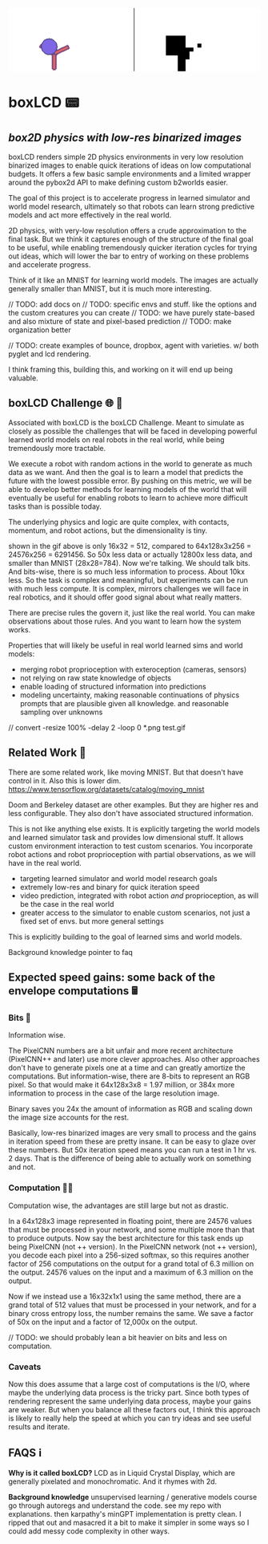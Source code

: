 ![](./assets/sideside.gif)
# boxLCD 📟
## *box2D physics with low-res binarized images*

boxLCD renders simple 2D physics environments in very low resolution binarized images to enable quick
iterations of ideas on low computational budgets.
It offers a few basic sample environments and a limited wrapper around the pybox2d API to make defining custom b2worlds easier.

The goal of this project is to accelerate progress in learned simulator and world model research,
ultimately so that robots can learn strong predictive models and act more effectively in the real world.

2D physics, with very-low resolution offers a crude approximation to the final task. But we think it captures
enough of the structure of the final goal to be useful, while enabling tremendously quicker iteration
cycles for trying out ideas, which will lower the bar to entry of working on these problems and accelerate progress.

Think of it like an MNIST for learning world models.
The images are actually generally smaller than MNIST, but it is much more interesting.

// TODO: add docs on
// TODO: specific envs and stuff. like the options and the custom creatures you can create
// TODO: we have purely state-based and also mixture of state and pixel-based prediction
// TODO: make organization better

// TODO: create examples of bounce, dropbox, agent with varieties. w/ both pyglet and lcd rendering.

I think framing this, building this, and working on it will end up being valuable.

## boxLCD Challenge 🌐 🧩

Associated with boxLCD is the boxLCD Challenge.
Meant to simulate as closely as possible the challenges that will be faced in developing powerful learned world models
on real robots in the real world, while being tremendously more tractable.

We execute a robot with random actions in the world to generate as much data as we want. 
And then the goal is to learn a model that predicts the future with the lowest possible error.
By pushing on this metric, we will be able to develop better methods for learning models of the world
that will eventually be useful for enabling robots to learn to achieve more difficult tasks than is possible today.

The underlying physics and logic are quite complex, with contacts, momentum, and robot actions, but the dimensionality is tiny.


shown in the gif above is only 16x32 = 512, compared to 64x128x3x256 = 24576x256 = 6291456. So 50x less data or actually 12800x less data, and smaller than MNIST (28x28=784). Now we're talking. We should talk bits. And bits-wise, there is so much less information to process. About 10kx less.
So the task is complex and meaningful, but experiments can be run with much less compute.
It is complex, mirrors challenges we will face in real robotics, and it should offer good signal about what really matters.

There are precise rules the govern it, just like the real world.
You can make observations about those rules.
And you want to learn how the system works.


Properties that will likely be useful in real world learned sims and world models:
- merging robot proprioception with exteroception (cameras, sensors)
- not relying on raw state knowledge of objects
- enable loading of structured information into predictions
- modeling uncertainty, making reasonable continuations of physics prompts that are plausible given all knowledge. and reasonable sampling over unknowns

// convert -resize 100% -delay 2 -loop 0 *.png test.gif


## Related Work 📝

There are some related work, like moving MNIST. But that doesn't have control in it. Also this is lower dim.
https://www.tensorflow.org/datasets/catalog/moving_mnist

Doom and Berkeley dataset are other examples. But they are higher res and less configurable.
They also don't have associated structured information.

This is not like anything else exists. It is explicitly targeting the world models
and learned simulator task and provides low dimensional stuff. It allows custom environment interaction
to test custom scenarios. You incorporate robot actions and robot proprioception with partial observations,
as we will have in the real world.

- targeting learned simulator and world model research goals
- extremely low-res and binary for quick iteration speed
- video prediction, integrated with robot action *and* proprioception, as will be the case in the real world
- greater access to the simulator to enable custom scenarios, not just a fixed set of envs. but more general settings

This is explicitly building to the goal of learned sims and world models.

Background knowledge pointer to faq



## Expected speed gains: some back of the envelope computations 🖩

### Bits 📲

Information wise. 

The PixelCNN numbers are a bit unfair and more recent architecture (PixelCNN++ and later) use more clever approaches.
Also other approaches don't have to generate pixels one at a time and can greatly amortize the computations.
But information-wise, there are 8-bits to represent an RGB pixel. So that would make it 64x128x3x8 = 1.97 million, or 384x more information
to process in the case of the large resolution image.

Binary saves you 24x the amount of information as RGB and scaling down the image size accounts for the rest.

Basically, low-res binarized images are very small to process and the gains in iteration speed from these are pretty insane.
It can be easy to glaze over these numbers. But 50x iteration speed means you can run a test in 1 hr vs. 2 days.
That is the difference of being able to actually work on something and not.


### Computation 🧑‍💻

Computation wise, the advantages are still large but not as drastic.

In a 64x128x3 image represented in floating point, there are 24576 values that must be processed in your network,
and some multiple more than that to produce outputs.
Now say the best architecture for this task ends up being PixelCNN (not ++ version).
In the PixelCNN network (not ++ version), you decode each pixel into a 256-sized softmax, so this
requires another factor of 256 computations on the output for a grand total of 6.3 million on the output.
24576 values on the input and a maximum of 6.3 million on the output.

Now if we instead use a 16x32x1x1 using the same method, there are a grand total of 512 values that must be processed
in your network, and for a binary cross entropy loss, the number remains the same.
We save a factor of 50x on the input and a factor of 12,000x on the output.

// TODO: we should probably lean a bit heavier on bits and less on computation.


### Caveats

Now this does assume that a large cost of computations is the I/O, where maybe the underlying
data process is the tricky part. Since both types of rendering represent the same underlying data
process, maybe your gains are weaker.
But when you balance all these factors out, I think this approach is likely to really help the speed
at which you can try ideas and see useful results and iterate.



## FAQS ℹ️
**Why is it called boxLCD?**
LCD as in Liquid Crystal Display, which are generally pixelated and monochromatic.
And it rhymes with 2d.

**Background knowledge**
unsupervised learning / generative models course
go through autoregs and understand the code. see my repo with explanations.
then karpathy's minGPT implementation is pretty clean.
I ripped that out and masacred it a bit to make it simpler in some ways
so I could add messy code complexity in other ways.